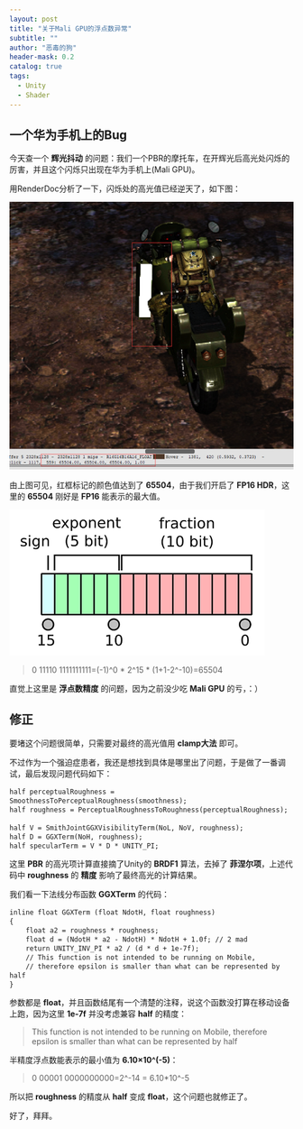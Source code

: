```yaml
---
layout: post
title: "关于Mali GPU的浮点数异常"
subtitle: ""
author: "恶毒的狗"
header-mask: 0.2
catalog: true
tags:
  - Unity
  - Shader
---
```


## 一个华为手机上的Bug

今天查一个 **辉光抖动** 的问题：我们一个PBR的摩托车，在开辉光后高光处闪烁的厉害，并且这个闪烁只出现在华为手机上(Mali GPU)。

用RenderDoc分析了一下，闪烁处的高光值已经逆天了，如下图：

![](/img/mali-float-presion/screenshot1.png)

由上图可见，红框标记的颜色值达到了 **65504**，由于我们开启了 **FP16 HDR**，这里的 **65504** 刚好是 **FP16** 能表示的最大值。

![](/img/mali-float-presion/screenshot2.png)

> 0 11110 1111111111=(-1)^0 * 2^15 * (1+1-2^-10)=65504

直觉上这里是 **浮点数精度** 的问题，因为之前没少吃 **Mali GPU** 的亏，：）

## 修正

要堵这个问题很简单，只需要对最终的高光值用 **clamp大法** 即可。

不过作为一个强迫症患者，我还是想找到具体是哪里出了问题，于是做了一番调试，最后发现问题代码如下：

```
half perceptualRoughness = SmoothnessToPerceptualRoughness(smoothness);
half roughness = PerceptualRoughnessToRoughness(perceptualRoughness);

half V = SmithJointGGXVisibilityTerm(NoL, NoV, roughness); 
half D = GGXTerm(NoH, roughness);
half specularTerm = V * D * UNITY_PI;
```

这里 **PBR** 的高光项计算直接摘了Unity的 **BRDF1** 算法，去掉了 **菲涅尔项**，上述代码中 **roughness** 的 **精度** 影响了最终高光的计算结果。

我们看一下法线分布函数 **GGXTerm** 的代码：

```
inline float GGXTerm (float NdotH, float roughness)
{
    float a2 = roughness * roughness;
    float d = (NdotH * a2 - NdotH) * NdotH + 1.0f; // 2 mad
    return UNITY_INV_PI * a2 / (d * d + 1e-7f); 
    // This function is not intended to be running on Mobile,
    // therefore epsilon is smaller than what can be represented by half
}
```

参数都是 **float**，并且函数结尾有一个清楚的注释，说这个函数没打算在移动设备上跑，因为这里 **1e-7f** 并没考虑兼容 **half** 的精度：

> This function is not intended to be running on Mobile, therefore epsilon is smaller than what can be represented by half

半精度浮点数能表示的最小值为 **6.10×10^(-5)**：

> 0 00001 0000000000=2^-14 = 6.10*10^-5

所以把 **roughness** 的精度从 **half** 变成 **float**，这个问题也就修正了。

好了，拜拜。











































































































































































































































